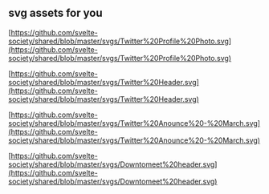 ## svg assets for you

[https://github.com/svelte-society/shared/blob/master/svgs/Twitter%20Profile%20Photo.svg](https://github.com/svelte-society/shared/blob/master/svgs/Twitter%20Profile%20Photo.svg)

[https://github.com/svelte-society/shared/blob/master/svgs/Twitter%20Header.svg](https://github.com/svelte-society/shared/blob/master/svgs/Twitter%20Header.svg)

[https://github.com/svelte-society/shared/blob/master/svgs/Twitter%20Anounce%20-%20March.svg](https://github.com/svelte-society/shared/blob/master/svgs/Twitter%20Anounce%20-%20March.svg)

[https://github.com/svelte-society/shared/blob/master/svgs/Downtomeet%20header.svg](https://github.com/svelte-society/shared/blob/master/svgs/Downtomeet%20header.svg)


